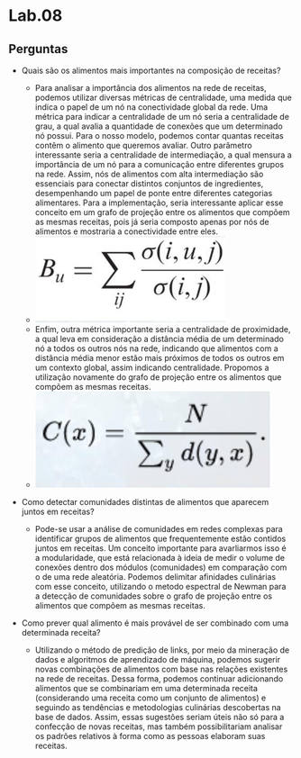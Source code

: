 # Lab.08
## Perguntas
* Quais são os alimentos mais importantes na composição de receitas?
  * Para analisar a importância dos alimentos na rede de receitas, podemos utilizar diversas métricas de centralidade, uma medida que indica o papel de um nó na conectividade global da rede. Uma métrica para indicar a centralidade de um nó seria a centralidade de grau, a qual avalia a quantidade de conexões que um determinado nó possui. Para o nosso modelo, podemos contar quantas receitas contêm o alimento que queremos avaliar. Outro parâmetro interessante seria a centralidade de intermediação, a qual mensura a importância de um nó para a comunicação entre diferentes grupos na rede. Assim, nós de alimentos com alta intermediação são essenciais para conectar distintos conjuntos de ingredientes, desempenhando um papel de ponte entre diferentes categorias alimentares. Para a implementação, seria interessante aplicar esse conceito em um grafo de projeção entre os alimentos que compõem as mesmas receitas, pois já seria composto apenas por nós de alimentos e mostraria a conectividade entre eles.
  * ![Imagem 1](https://github.com/MrRay0708/CHAVE-MC536/blob/main/lab08/Img1.jpeg)
  * Enfim, outra métrica importante seria a centralidade de proximidade, a qual leva em consideração a distância média de um determinado nó a todos os outros nós na rede, indicando que alimentos com a distância média menor estão mais próximos de todos os outros em um contexto global, assim indicando centralidade. Propomos a utilização novamente do grafo de projeção entre os alimentos que compõem as mesmas receitas.
  * ![Imagem 2](https://github.com/MrRay0708/CHAVE-MC536/blob/main/lab08/Img2.jpeg) 

* Como detectar comunidades distintas de alimentos que aparecem juntos em receitas?
  * Pode-se usar a análise de comunidades em redes complexas para identificar grupos de alimentos que frequentemente estão contidos juntos em receitas. Um conceito importante para avarliarmos isso é a modularidade, que está relacionada à ideia de medir o volume de conexões dentro dos módulos (comunidades) em comparação com o de uma rede aleatória. Podemos delimitar afinidades culinárias com esse conceito, utilizando o metodo espectral de Newman para a detecção de comunidades sobre o grafo de projeção entre os alimentos que compõem as mesmas receitas.
* Como prever qual alimento é mais provável de ser combinado com uma determinada receita?
  * Utilizando o método de predição de links, por meio da mineração de dados e algoritmos de aprendizado de máquina, podemos sugerir novas combinações de alimentos com base nas relações existentes na rede de receitas. Dessa forma, podemos continuar adicionando alimentos que se combinariam em uma determinada receita (considerando uma receita como um conjunto de alimentos) e seguindo as tendências e metodologias culinárias descobertas na base de dados. Assim, essas sugestões seriam úteis não só para a confecção de novas receitas, mas também possibilitariam analisar os padrões relativos à forma como as pessoas elaboram suas receitas.
